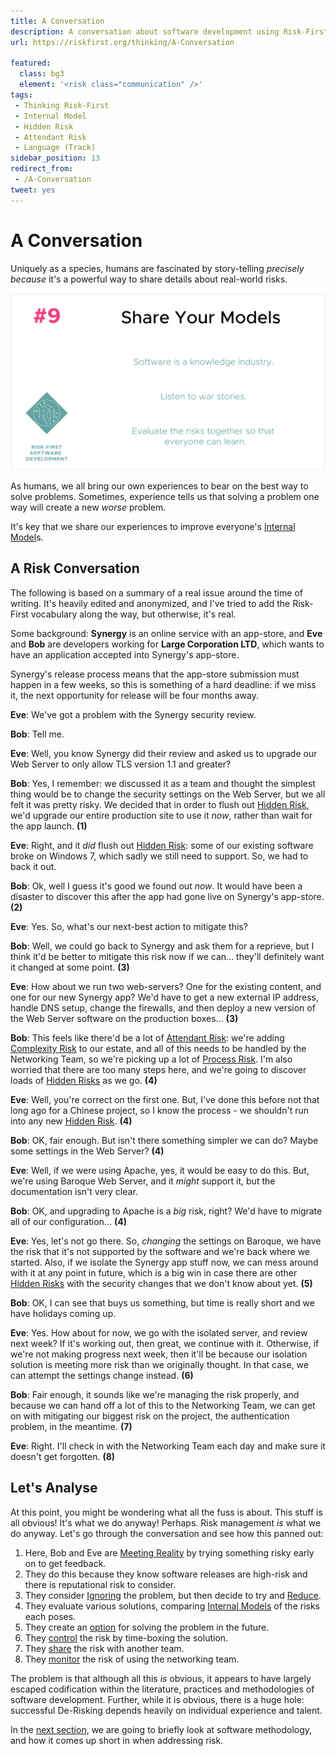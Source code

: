 ```yaml
---
title: A Conversation
description: A conversation about software development using Risk-First vocabulary.
url: https://riskfirst.org/thinking/A-Conversation

featured: 
  class: bg3
  element: '<risk class="communication" />'
tags: 
 - Thinking Risk-First
 - Internal Model
 - Hidden Risk
 - Attendant Risk
 - Language (Track)
sidebar_position: 13
redirect_from: 
 - /A-Conversation
tweet: yes
---
```



# A Conversation

Uniquely as a species, humans are fascinated by story-telling _precisely because_ it's a powerful way to share details about real-world risks.  

![Share Your Models](/img/generated/principles/share-models.png)

As humans, we all bring our own experiences to bear on the best way to solve problems.  Sometimes, experience tells us that solving a problem one way will create a new _worse_ problem.

It's key that we share our experiences to improve everyone's [Internal Model](../thinking/Glossary.md#internal-model)s.  

## A Risk Conversation

The following is based on a summary of a real issue around the time of writing.  It's heavily edited and anonymized, and I've tried to add the Risk-First vocabulary along the way, but otherwise, it's real.

Some background:  **Synergy** is an online service with an app-store, and **Eve** and **Bob** are developers working for **Large Corporation LTD**, which wants to have an application accepted into Synergy's app-store.  

Synergy's release process means that the app-store submission must happen in a few weeks, so this is something of a hard deadline: if we miss it, the next opportunity for release will be four months away.

**Eve**:  We've got a problem with the Synergy security review.  

**Bob**:  Tell me.

**Eve**:  Well, you know Synergy did their review and asked us to upgrade our Web Server to only allow TLS version 1.1 and greater?  

**Bob**:  Yes, I remember:   we discussed it as a team and thought the simplest thing would be to change the security settings on the Web Server, but we all felt it was pretty risky.  We decided that in order to flush out [Hidden Risk](../thinking/Glossary.md#hidden-risk), we'd upgrade our entire production site to use it _now_, rather than wait for the app launch. **(1)**

**Eve**:  Right, and it _did_ flush out [Hidden Risk](../thinking/Glossary.md#hidden-risk): some of our existing software broke on Windows 7, which sadly we still need to support.  So, we had to back it out. 

**Bob**:  Ok, well I guess it's good we found out _now_.  It would have been a disaster to discover this after the app had gone live on Synergy's app-store. **(2)**

**Eve**:  Yes.  So, what's our next-best action to mitigate this?  

**Bob**:  Well, we could go back to Synergy and ask them for a reprieve, but I think it'd be better to mitigate this risk now if we can... they'll definitely want it changed at some point. **(3)**

**Eve**:  How about we run two web-servers?  One for the existing content, and one for our new Synergy app?  We'd have to get a new external IP address, handle DNS setup, change the firewalls, and then deploy a new version of the Web Server software on the production boxes... **(3)**

**Bob**:  This feels like there'd be a lot of [Attendant Risk](../thinking/Glossary.md#attendant-risk):  we're adding [Complexity Risk](../risks/Complexity-Risk.md) to our estate, and all of this needs to be handled by the Networking Team, so we're picking up a lot of [Process Risk](../risks/Process-Risk.md).  I'm also worried that there are too many steps here, and we're going to discover loads of [Hidden Risks](../thinking/Glossary.md#hidden-risk) as we go. **(4)**

**Eve**:  Well, you're correct on the first one.  But, I've done this before not that long ago for a Chinese project, so I know the process - we shouldn't run into any new [Hidden Risk](../thinking/Glossary.md#hidden-risk). **(4)**

**Bob**:  OK, fair enough.  But isn't there something simpler we can do?  Maybe some settings in the Web Server? **(4)**

**Eve**:  Well, if we were using Apache, yes, it would be easy to do this.  But, we're using Baroque Web Server, and it _might_ support it, but the documentation isn't very clear.

**Bob**:  OK, and upgrading to Apache is a _big_ risk, right?  We'd have to migrate all of our configuration... **(4)**

**Eve**:  Yes, let's not go there.  So, _changing_ the settings on Baroque, we have the risk that it's not supported by the software and we're back where we started.  Also, if we isolate the Synergy app stuff now, we can mess around with it at any point in future, which is a big win in case there are other [Hidden Risks](../thinking/Glossary.md#hidden-risk) with the security changes that we don't know about yet. **(5)**

**Bob**:  OK, I can see that buys us something, but time is really short and we have holidays coming up. 

**Eve**:  Yes. How about for now, we go with the isolated server, and review next week?  If it's working out, then great, we continue with it.  Otherwise, if we're not making progress next week, then it'll be because our isolation solution is meeting more risk than we originally thought.   In that case, we can attempt the settings change instead.  **(6)**

**Bob**:  Fair enough, it sounds like we're managing the risk properly, and because we can hand off a lot of this to the Networking Team, we can get on with mitigating our biggest risk on the project, the authentication problem, in the meantime.  **(7)**

**Eve**:  Right.  I'll check in with the Networking Team each day and make sure it doesn't get forgotten. **(8)**

## Let's Analyse

At this point, you might be wondering what all the fuss is about.   This stuff is all obvious!  It's what we do anyway!  Perhaps.  Risk management _is_ what we do anyway.   Let's go through the conversation and see how this panned out:

1.  Here, Bob and Eve are [Meeting Reality](Meet-Reality.md) by trying something risky early on to get feedback.
2.  They do this because they know software releases are high-risk and there is reputational risk to consider.   
3.  They consider [Ignoring](De-Risking.md#ignore) the problem, but then decide to try and [Reduce](De-Risking.md#reduce).
4.  They evaluate various solutions, comparing [Internal Models](Glossary.md#internal-model) of the risks each poses.
5.  They create an [option](De-Risking.md#specific-tactics) for solving the problem in the future.
6.  They [control](De-Risking.md#control) the risk by time-boxing the solution.
7.  They [share](De-Risking.md#share) the risk with another team.
8.  They [monitor](De-Risking.md#monitor) the risk of using the networking team.
 
The problem is that although all this _is_ obvious, it appears to have largely escaped codification within the literature, practices and methodologies of software development.   Further, while it is obvious, there is a huge hole: successful De-Risking depends heavily on individual experience and talent.  

In the [next section](One-Size-Fits-No-One.md), we are going to briefly look at software methodology, and how it comes up short in when addressing risk.



 